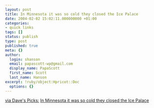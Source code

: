 ```yaml
---
layout: post
title: In Minnesota it was so cold they closed the Ice Palace
date: 2004-02-02 15:02:11.000000000 +01:00
categories:
- quick links
tags: []
status: publish
type: post
published: true
meta: {}
author:
  login: shanson
  email: papascott-wp@gmail.com
  display_name: PapaScott
  first_name: Scott
  last_name: Hanson
excerpt: !ruby/object:Hpricot::Doc
  options: {}
---
```

<p><a href="http://davespicks.com/archive/2004/0201.html">via Dave's Picks:</a> <a title="when you get below 30 below, it doesn't really matter that much" href="http://www.startribune.com/stories/1524/4348511.html">In Minnesota it was so cold they closed the Ice Palace</a></p>
